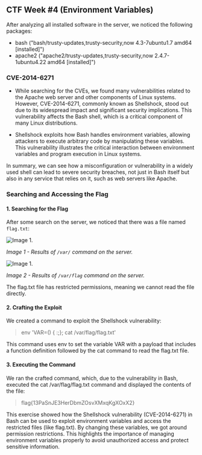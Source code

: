 ## CTF Week #4 (Environment Variables)

After analyzing all installed software in the server, we noticed the following packages:
- bash ("bash/trusty-updates,trusty-security,now 4.3-7ubuntu1.7 amd64 [installed]")
- apache2 ("apache2/trusty-updates,trusty-security,now 2.4.7-1ubuntu4.22 amd64 [installed]")

### CVE-2014-6271
- While searching for the CVEs, we found many vulnerabilities related to the Apache web server and other components of Linux systems. However, CVE-2014-6271, commonly known as Shellshock, stood out due to its widespread impact and significant security implications. This vulnerability affects the Bash shell, which is a critical component of many Linux distributions.

- Shellshock exploits how Bash handles environment variables, allowing attackers to execute arbitrary code by manipulating these variables.
This vulnerability illustrates the critical interaction between environment variables and program execution in Linux systems.


In summary, we can see how a misconfiguration or vulnerability in a widely used shell can lead to severe security breaches, not just in Bash itself but also in any service that relies on it, such as web servers like Apache.

### Searching and Accessing the Flag

#### 1. Searching for the Flag
After some search on the server, we noticed that there was a file named ```flag.txt```:

![Image 1.](https://git.fe.up.pt/fsi/fsi2425/logs/l05g06/-/raw/main/Images/Image1CTF4.png)

*Image 1 - Results of ```/var/```  command on the server.*

![Image 1.](https://git.fe.up.pt/fsi/fsi2425/logs/l05g06/-/raw/main/Images/Image2CTF4.png)

*Image 2 - Results of ```/var/flag```  command on the server.*

The flag.txt file has restricted permissions, meaning we cannot read the file directly.

#### 2. Crafting the Exploit

We created a command to exploit the Shellshock vulnerability:

> env 'VAR=() { :;}; cat /var/flag/flag.txt'

This command uses env to set the variable VAR with a payload that includes a function definition followed by the cat command to read the flag.txt file.

#### 3. Executing the Command

We ran the crafted command, which, due to the vulnerability in Bash, executed the cat /var/flag/flag.txt command and displayed the contents of the file:
>flag{13PaSnJE3HerDbmZOsvXMxqKgXOxX2}

This exercise showed how the Shellshock vulnerability (CVE-2014-6271) in Bash can be used to exploit environment variables and access the restricted files (like flag.txt). By changing these variables, we got around permission restrictions. This highlights the importance of managing environment variables properly to avoid unauthorized access and protect sensitive information.
